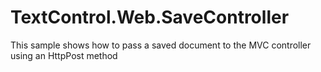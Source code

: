 # TextControl.Web.SaveController
This sample shows how to pass a saved document to the MVC controller using an HttpPost method
